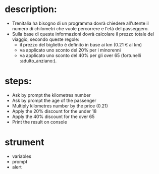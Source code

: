 # description:

- Trenitalia ha bisogno di un programma dovrà chiedere all'utente il numero di chilometri che vuole percorrere e l'età del passeggero.
- Sulla base di queste informazioni dovrà calcolare il prezzo totale del viaggio, secondo queste regole:
    - il prezzo del biglietto è definito in base ai km (0.21 € al km)
    - va applicato uno sconto del 20% per i minorenni
    - va applicato uno sconto del 40% per gli over 65 (fortunelli :adulto_anziano:).

# steps:

- Ask by prompt the kilometres number
- Ask by prompt the age of the passenger
- Multiply kilometres number by the price (0.21)
- Apply the 20% discount for the under 18
- Apply the 40% discount for the over 65
- Print the result on console

# strument 

- variables
- prompt
- alert



